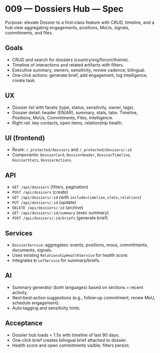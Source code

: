 # 009 — Dossiers Hub — Spec

Purpose: elevate Dossier to a first‑class feature with CRUD, timeline, and a hub view aggregating engagements, positions, MoUs, signals, commitments, and files.

## Goals
- CRUD and search for dossiers (country/org/forum/theme).
- Timeline of interactions and related artifacts with filters.
- Executive summary, owners, sensitivity, review cadence; bilingual.
- One‑click actions: generate brief, add engagement, log intelligence, create task.

## UX
- Dossier list with facets (type, status, sensitivity, owner, tags).
- Dossier detail: header (EN/AR), summary, stats, tabs: Timeline, Positions, MoUs, Commitments, Files, Intelligence.
- Right rail: key contacts, open items, relationship health.

## UI (frontend)
- Route: `/_protected/dossiers` and `/_protected/dossiers/:id`
- Components: `DossierCard`, `DossierHeader`, `DossierTimeline`, `DossierStats`, `DossierActions`.

## API
- `GET /api/dossiers` (filters, pagination)
- `POST /api/dossiers` (create)
- `GET /api/dossiers/:id` (with `include=timeline,stats,relations`)
- `PUT /api/dossiers/:id` (update)
- `DELETE /api/dossiers/:id` (archive)
- `GET /api/dossiers/:id/summary` (exec summary)
- `POST /api/dossiers/:id/briefs` (generate brief)

## Services
- `DossierService`: aggregates: events, positions, mous, commitments, documents, signals.
- Uses existing `RelationshipHealthService` for health score.
- Integrates `BriefService` for summary/briefs.

## AI
- Summary generator (both languages) based on sections + recent activity.
- Next‑best‑action suggestions (e.g., follow‑up commitment, renew MoU, schedule engagement).
- Auto‑tagging and sensitivity hints.

## Acceptance
- Dossier hub loads < 1.5s with timeline of last 90 days.
- One‑click brief creates bilingual brief attached to dossier.
- Health score and open commitments visible; filters persist.

